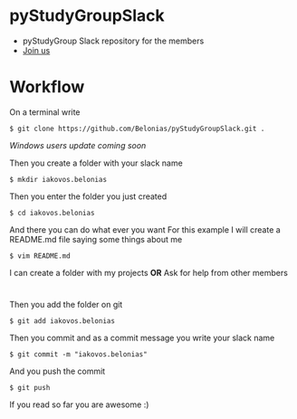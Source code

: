 # pyStudyGroupSlack

* pyStudyGroup Slack repository for the members
* [Join us](https://pystudygroup.slack.com)

# Workflow

On a terminal write

```
$ git clone https://github.com/Belonias/pyStudyGroupSlack.git .
```

*Windows users update coming soon*

Then you create a folder with your slack name

```
$ mkdir iakovos.belonias
```
Then you enter the folder you just created

```
$ cd iakovos.belonias
```

And there you can do what ever you want
For this example I will create a README.md file
saying some things about me

```
$ vim README.md
```

I can create a folder with my projects
**OR**
Ask for help from other members

# 
Then you add the folder on git

```
$ git add iakovos.belonias
```

Then you commit and as a commit message you write your slack name

```
$ git commit -m "iakovos.belonias"
```

And you push the commit

```
$ git push
```

If you read so far you are awesome :)
